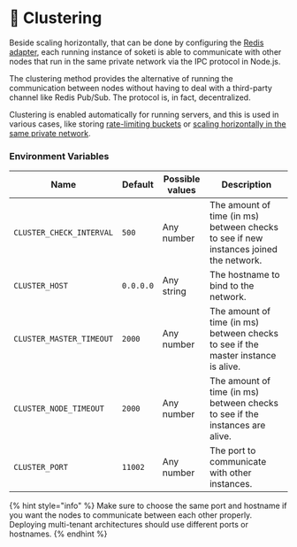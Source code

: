 # 🧠 Clustering

Beside scaling horizontally, that can be done by configuring the [Redis adapter](../horizontal-scaling.md), each running instance of soketi is able to communicate with other nodes that run in the same private network via the  IPC protocol in Node.js.

The clustering method provides the alternative of running the communication between nodes without having to deal with a third-party channel like Redis Pub/Sub. The protocol is, in fact, decentralized.

Clustering is enabled automatically for running servers, and this is used in various cases, like storing [rate-limiting buckets](../../rate-limiting-and-limits/broadcast-rate-limiting.md) or [scaling horizontally in the same private network](../horizontal-scaling.md#cluster-adapter).

### Environment Variables

| Name                     | Default   | Possible values | Description                                                                              |
| ------------------------ | --------- | --------------- | ---------------------------------------------------------------------------------------- |
| `CLUSTER_CHECK_INTERVAL` | `500`     | Any number      | The amount of time (in ms) between checks to see if new instances joined the network.    |
| `CLUSTER_HOST`           | `0.0.0.0` | Any string      | The hostname to bind to the network.                                                     |
| `CLUSTER_MASTER_TIMEOUT` | `2000`    | Any number      | The amount of time (in ms) between checks to see if the master instance is alive.        |
| `CLUSTER_NODE_TIMEOUT`   | `2000`    | Any number      | The amount of time (in ms) between checks to see if the instances are alive.             |
| `CLUSTER_PORT`           | `11002`   | Any number      | The port to communicate with other instances.                                            |

{% hint style="info" %}
Make sure to choose the same port and hostname if you want the nodes to communicate between each other properly. Deploying multi-tenant architectures should use different ports or hostnames.
{% endhint %}